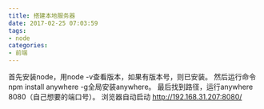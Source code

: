 ```yaml
---
title: 搭建本地服务器
date: 2017-02-25 07:03:59
tags:
- node
categories:
- 前端
---
```

首先安装node，用node -v查看版本，如果有版本号，则已安装。
然后运行命令npm install anywhere -g全局安装anywhere。
最后找到路径，运行anywhere 8080（自己想要的端口号）。
浏览器自动启动 http://192.168.31.207:8080/
